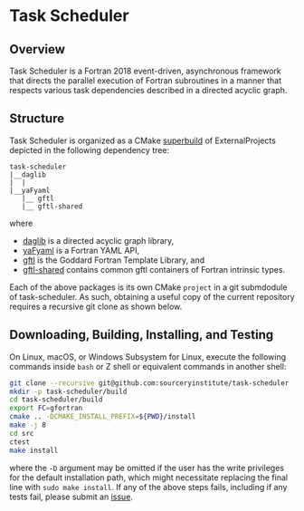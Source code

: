 Task Scheduler
==============

Overview
--------
Task Scheduler is a Fortran 2018 event-driven, asynchronous framework
that directs the parallel execution of Fortran subroutines in a
manner that respects various task dependencies described in a
directed acyclic graph.

Structure
---------
Task Scheduler is organized as a CMake [superbuild] of ExternalProjects
depicted in the following dependency tree:

```
task-scheduler
|__daglib
|  |
|__yaFyaml
   |__ gftl
   |__ gftl-shared
```

where

* [daglib] is a directed acyclic graph library,
* [yaFyaml] is a Fortran YAML API,
* [gftl] is the Goddard Fortran Template Library, and
* [gftl-shared] contains common gftl containers of Fortran intrinsic types.

Each of the above packages is its own CMake `project` in a git submdodule
of task-scheduler.  As such, obtaining a useful copy of the current
repository requires a recursive git clone as shown below.

Downloading, Building, Installing, and Testing
----------------------------------------------
On Linux, macOS, or Windows Subsystem for Linux, execute the following
commands inside `bash` or Z shell or equivalent commands in another shell:
```bash
git clone --recursive git@github.com:sourceryinstitute/task-scheduler
mkdir -p task-scheduler/build
cd task-scheduler/build
export FC=gfortran
cmake .. -DCMAKE_INSTALL_PREFIX=${PWD}/install
make -j 8
cd src
ctest
make install
```
where the `-D` argument may be omitted if the user has the write
privileges for the default installation path, which might necessitate
replacing the final line with `sudo make install`.  If any of the
above steps fails, including if any tests fail, please submit an [issue].

[daglib]: https://github.com/sourceryinstitute/yaFyaml
[yaFyaml]: https://github.com/Goddard-Fortran-Ecosystem/yaFyaml
[gftl]: https://github.com/Goddard-Fortran-Ecosystem/gftl
[gftl-shared]: https://github.com/Goddard-Fortran-Ecosystem/gftl-shared
[superbuild]: https://blog.kitware.com/cmake-superbuilds-git-submodules
[issue]: https://github.com/sourceryinstitute/task-scheduler/issues
